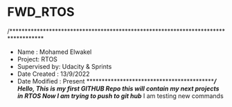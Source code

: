 # FWD_RTOS
/***********************************************************************************
* Name : Mohamed Elwakel
* Project: RTOS 
* Supervised by: Udacity & Sprints
* Date Created : 13/9/2022
* Date Modified : Present
***********************************************************************************/
Hello, This is my first GITHUB Repo this will contain my next projects in RTOS
Now I am trying to push to git hub***************************************** 
I am testing new commands